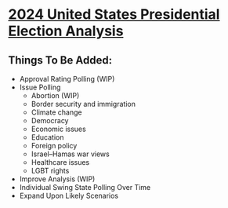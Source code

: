 # [**2024 United States Presidential Election Analysis**](https://calisakuraium0401.github.io/2024-United-States-Presidential-Election-Model.github.io/)
## Things To Be Added: 
- Approval Rating Polling (WIP)
- Issue Polling
    - Abortion (WIP)
    - Border security and immigration
    - Climate change
    - Democracy
    - Economic issues
    - Education
    - Foreign policy
    - Israel–Hamas war views
    - Healthcare issues
    - LGBT rights
- Improve Analysis (WIP)
- Individual Swing State Polling Over Time
- Expand Upon Likely Scenarios